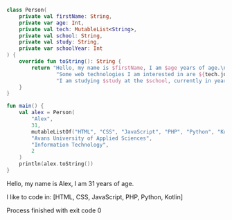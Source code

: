 ```Kotlin
class Person(
    private val firstName: String,
    private var age: Int,
    private val tech: MutableList<String>,
    private val school: String,
    private val study: String,
    private var schoolYear: Int
) {
    override fun toString(): String {
        return "Hello, my name is $firstName, I am $age years of age.\n" +
                "Some web technologies I am interested in are ${tech.joinToString()}\n" +
                "I am studying $study at the $school, currently in year $schoolYear.\n"
    }
}

fun main() {
    val alex = Person(
        "Alex",
        31,
        mutableListOf("HTML", "CSS", "JavaScript", "PHP", "Python", "Kotlin"),
        "Avans University of Applied Sciences",
        "Information Technology",
        2
    )
    println(alex.toString())
}
```

Hello, my name is Alex, I am 31 years of age.

I like to code in: [HTML, CSS, JavaScript, PHP, Python, Kotlin]

Process finished with exit code 0
